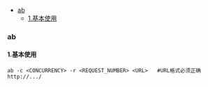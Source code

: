 
<!-- @import "[TOC]" {cmd="toc" depthFrom=1 depthTo=6 orderedList=false} -->
<!-- code_chunk_output -->

- [ab](#ab)
  - [1.基本使用](#1基本使用)

<!-- /code_chunk_output -->

### ab

#### 1.基本使用
```shell
ab -c <CONCURRENCY> -r <REQUEST_NUMBER> <URL>   #URL格式必须正确http://.../
```
